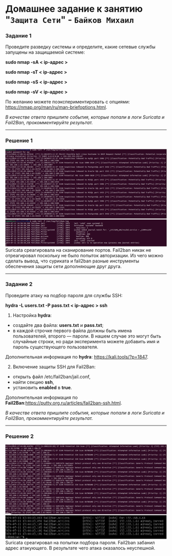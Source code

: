 # Домашнее задание к занятию "`Защита Сети`" - `Байков Михаил`


### Задание 1

Проведите разведку системы и определите, какие сетевые службы запущены на защищаемой системе:

**sudo nmap -sA < ip-адрес >**

**sudo nmap -sT < ip-адрес >**

**sudo nmap -sS < ip-адрес >**

**sudo nmap -sV < ip-адрес >**

По желанию можете поэкспериментировать с опциями: https://nmap.org/man/ru/man-briefoptions.html.


*В качестве ответа пришлите события, которые попали в логи Suricata и Fail2Ban, прокомментируйте результат.*

---

### Решение 1
![Suricata1](img/img01.png)
![fail2ban1](img/img02.png)
Suricata среагировала на сканирование портов. Fail2ban никак не отреагировал поскольку не было попыток авторизации. Из чего можно сделать вывод, что
суриката и fail2ban разные инструменты обеспечения защиты сети дополняющие друг друга.

---

### Задание 2

Проведите атаку на подбор пароля для службы SSH:

**hydra -L users.txt -P pass.txt < ip-адрес > ssh**

1. Настройка **hydra**: 
 
 - создайте два файла: **users.txt** и **pass.txt**;
 - в каждой строчке первого файла должны быть имена пользователей, второго — пароли. В нашем случае это могут быть случайные строки, но ради эксперимента можете добавить имя и пароль существующего пользователя.

Дополнительная информация по **hydra**: https://kali.tools/?p=1847.

2. Включение защиты SSH для Fail2Ban:

-  открыть файл /etc/fail2ban/jail.conf,
-  найти секцию **ssh**,
-  установить **enabled**  в **true**.

Дополнительная информация по **Fail2Ban**:https://putty.org.ru/articles/fail2ban-ssh.html.



*В качестве ответа пришлите события, которые попали в логи Suricata и Fail2Ban, прокомментируйте результат.*

---

### Решение 2
![Suricata2](img/img03.png)
![fail2ban2](img/img04.png)
Suricata среагировал на попытки подбора пароля. Fail2ban забанил адрес атакующего. В результате чего атака оказалось неуспешной.

